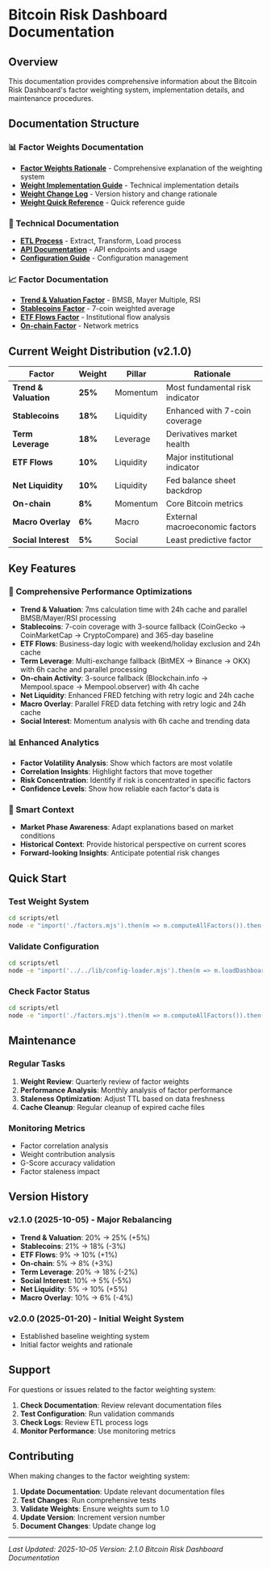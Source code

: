 # Bitcoin Risk Dashboard Documentation

## Overview

This documentation provides comprehensive information about the Bitcoin Risk Dashboard's factor weighting system, implementation details, and maintenance procedures.

## Documentation Structure

### 📊 Factor Weights Documentation
- **[Factor Weights Rationale](factor-weights-rationale.md)** - Comprehensive explanation of the weighting system
- **[Weight Implementation Guide](weight-implementation-guide.md)** - Technical implementation details
- **[Weight Change Log](weight-change-log.md)** - Version history and change rationale
- **[Weight Quick Reference](weight-quick-reference.md)** - Quick reference guide

### 🔧 Technical Documentation
- **[ETL Process](../scripts/etl/README.md)** - Extract, Transform, Load process
- **[API Documentation](../app/api/README.md)** - API endpoints and usage
- **[Configuration Guide](../config/README.md)** - Configuration management

### 📈 Factor Documentation
- **[Trend & Valuation Factor](../scripts/etl/factors/trendValuation.mjs)** - BMSB, Mayer Multiple, RSI
- **[Stablecoins Factor](../scripts/etl/factors/stablecoins.mjs)** - 7-coin weighted average
- **[ETF Flows Factor](../scripts/etl/factors/etfFlows.mjs)** - Institutional flow analysis
- **[On-chain Factor](../scripts/etl/factors/onchain.mjs)** - Network metrics

## Current Weight Distribution (v2.1.0)

| Factor | Weight | Pillar | Rationale |
|--------|--------|--------|-----------|
| **Trend & Valuation** | **25%** | Momentum | Most fundamental risk indicator |
| **Stablecoins** | **18%** | Liquidity | Enhanced with 7-coin coverage |
| **Term Leverage** | **18%** | Leverage | Derivatives market health |
| **ETF Flows** | **10%** | Liquidity | Major institutional indicator |
| **Net Liquidity** | **10%** | Liquidity | Fed balance sheet backdrop |
| **On-chain** | **8%** | Momentum | Core Bitcoin metrics |
| **Macro Overlay** | **6%** | Macro | External macroeconomic factors |
| **Social Interest** | **5%** | Social | Least predictive factor |

## Key Features

### 🚀 Comprehensive Performance Optimizations
- **Trend & Valuation**: 7ms calculation time with 24h cache and parallel BMSB/Mayer/RSI processing
- **Stablecoins**: 7-coin coverage with 3-source fallback (CoinGecko → CoinMarketCap → CryptoCompare) and 365-day baseline
- **ETF Flows**: Business-day logic with weekend/holiday exclusion and 24h cache
- **Term Leverage**: Multi-exchange fallback (BitMEX → Binance → OKX) with 6h cache and parallel processing
- **On-chain Activity**: 3-source fallback (Blockchain.info → Mempool.space → Mempool.observer) with 4h cache
- **Net Liquidity**: Enhanced FRED fetching with retry logic and 24h cache
- **Macro Overlay**: Parallel FRED data fetching with retry logic and 24h cache
- **Social Interest**: Momentum analysis with 6h cache and trending data

### 📊 Enhanced Analytics
- **Factor Volatility Analysis**: Show which factors are most volatile
- **Correlation Insights**: Highlight factors that move together
- **Risk Concentration**: Identify if risk is concentrated in specific factors
- **Confidence Levels**: Show how reliable each factor's data is

### 🎯 Smart Context
- **Market Phase Awareness**: Adapt explanations based on market conditions
- **Historical Context**: Provide historical perspective on current scores
- **Forward-looking Insights**: Anticipate potential risk changes

## Quick Start

### Test Weight System
```bash
cd scripts/etl
node -e "import('./factors.mjs').then(m => m.computeAllFactors()).then(result => { console.log('G-Score:', result.composite); })"
```

### Validate Configuration
```bash
cd scripts/etl
node -e "import('../../lib/config-loader.mjs').then(m => m.loadDashboardConfig()).then(config => { const total = Object.values(config.factors).reduce((sum, f) => sum + f.weight, 0); console.log('Total Weight:', total); console.log('Valid:', total === 1.0 ? '✅' : '❌'); })"
```

### Check Factor Status
```bash
cd scripts/etl
node -e "import('./factors.mjs').then(m => m.computeAllFactors()).then(result => { result.factors.forEach(f => console.log(f.label + ':', f.status, f.reason)); })"
```

## Maintenance

### Regular Tasks
1. **Weight Review**: Quarterly review of factor weights
2. **Performance Analysis**: Monthly analysis of factor performance
3. **Staleness Optimization**: Adjust TTL based on data freshness
4. **Cache Cleanup**: Regular cleanup of expired cache files

### Monitoring Metrics
- Factor correlation analysis
- Weight contribution analysis
- G-Score accuracy validation
- Factor staleness impact

## Version History

### v2.1.0 (2025-10-05) - Major Rebalancing
- **Trend & Valuation**: 20% → 25% (+5%)
- **Stablecoins**: 21% → 18% (-3%)
- **ETF Flows**: 9% → 10% (+1%)
- **On-chain**: 5% → 8% (+3%)
- **Term Leverage**: 20% → 18% (-2%)
- **Social Interest**: 10% → 5% (-5%)
- **Net Liquidity**: 5% → 10% (+5%)
- **Macro Overlay**: 10% → 6% (-4%)

### v2.0.0 (2025-01-20) - Initial Weight System
- Established baseline weighting system
- Initial factor weights and rationale

## Support

For questions or issues related to the factor weighting system:

1. **Check Documentation**: Review relevant documentation files
2. **Test Configuration**: Run validation commands
3. **Check Logs**: Review ETL process logs
4. **Monitor Performance**: Use monitoring metrics

## Contributing

When making changes to the factor weighting system:

1. **Update Documentation**: Update relevant documentation files
2. **Test Changes**: Run comprehensive tests
3. **Validate Weights**: Ensure weights sum to 1.0
4. **Update Version**: Increment version number
5. **Document Changes**: Update change log

---

*Last Updated: 2025-10-05*
*Version: 2.1.0*
*Bitcoin Risk Dashboard Documentation*

